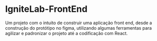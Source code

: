 # IgniteLab-FrontEnd
Um projeto com o intuito de construir uma aplicação front end, desde a construção do protótipo no figma, utilizando algumas ferramentas para agilizar e padronizar o projeto até a codificação com React.
